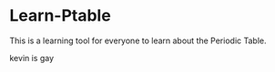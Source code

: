 # Learn-Ptable
This is a learning tool for everyone to learn about the Periodic Table.

kevin is gay